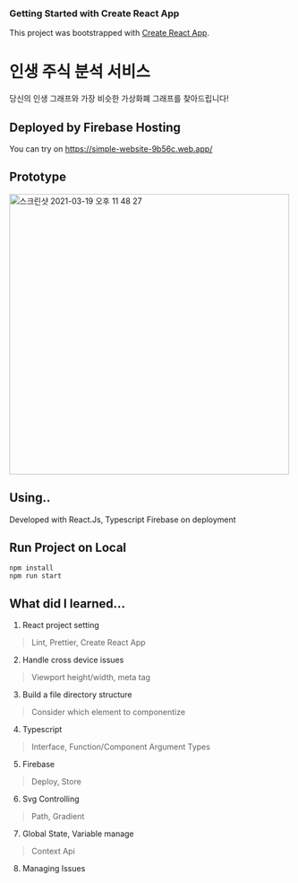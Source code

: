 ### Getting Started with Create React App

This project was bootstrapped with [Create React App](https://github.com/facebook/create-react-app).

# 인생 주식 분석 서비스

당신의 인생 그래프와 가장 비슷한 가상화폐 그래프를 찾아드립니다!

## Deployed by Firebase Hosting

You can try on https://simple-website-9b56c.web.app/

## Prototype
<img width="500" alt="스크린샷 2021-03-19 오후 11 48 27" src="https://user-images.githubusercontent.com/37659866/118491926-70a91180-b75a-11eb-9e06-903bead989e8.png">


## Using..

Developed with React.Js, Typescript
Firebase on deployment

## Run Project on Local

```
npm install
npm run start
```

## What did I learned...

1. React project setting
> Lint, Prettier, Create React App
2. Handle cross device issues
> Viewport height/width, meta tag  
3. Build a file directory structure
> Consider which element to componentize 
4. Typescript
> Interface, Function/Component Argument Types
5. Firebase
> Deploy, Store
6. Svg Controlling
> Path, Gradient
7. Global State, Variable manage
> Context Api
8. Managing Issues



